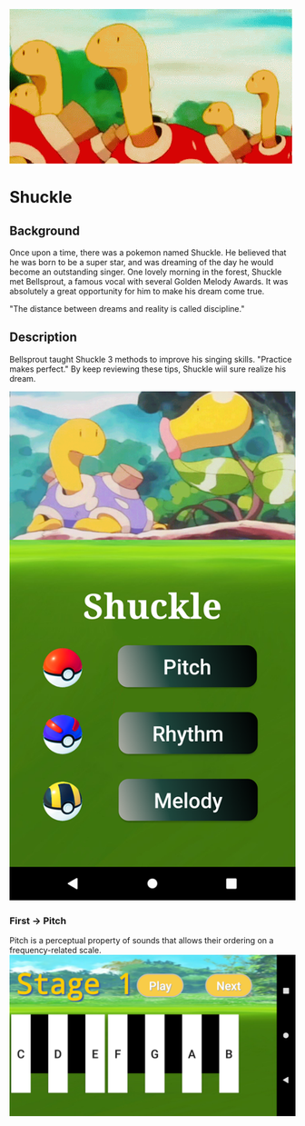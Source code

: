![image](https://github.com/percy0525/Shuckle-master/blob/master/ReadPIC/shuckle3.gif)
# Shuckle
## Background
Once upon a time, there was a pokemon named Shuckle. He believed that he was born to be a super star, and was dreaming of the day he would become an outstanding singer. One lovely morning in the forest, Shuckle met Bellsprout, a famous vocal with several Golden Melody Awards. It was absolutely a great opportunity for him to make his dream come true.

"The distance between dreams and reality is called discipline."

## Description
Bellsprout taught Shuckle 3 methods to improve his singing skills. "Practice makes perfect." By keep reviewing these tips, Shuckle wiil sure realize his dream.


![image](https://github.com/percy0525/Shuckle-master/blob/master/ReadPIC/Main.png)
### First -> Pitch
Pitch is a perceptual property of sounds that allows their ordering on a frequency-related scale. 
![image](https://github.com/percy0525/Shuckle-master/blob/master/ReadPIC/Single0.png)
    
